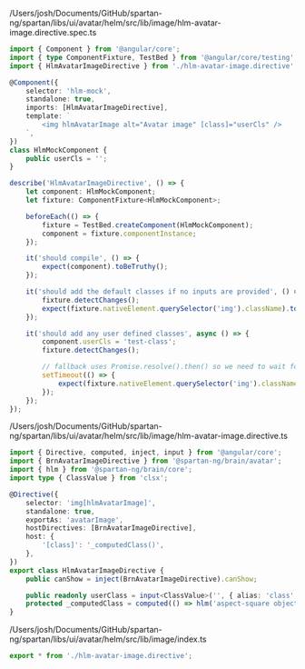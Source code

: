 /Users/josh/Documents/GitHub/spartan-ng/spartan/libs/ui/avatar/helm/src/lib/image/hlm-avatar-image.directive.spec.ts
```typescript
import { Component } from '@angular/core';
import { type ComponentFixture, TestBed } from '@angular/core/testing';
import { HlmAvatarImageDirective } from './hlm-avatar-image.directive';

@Component({
	selector: 'hlm-mock',
	standalone: true,
	imports: [HlmAvatarImageDirective],
	template: `
		<img hlmAvatarImage alt="Avatar image" [class]="userCls" />
	`,
})
class HlmMockComponent {
	public userCls = '';
}

describe('HlmAvatarImageDirective', () => {
	let component: HlmMockComponent;
	let fixture: ComponentFixture<HlmMockComponent>;

	beforeEach(() => {
		fixture = TestBed.createComponent(HlmMockComponent);
		component = fixture.componentInstance;
	});

	it('should compile', () => {
		expect(component).toBeTruthy();
	});

	it('should add the default classes if no inputs are provided', () => {
		fixture.detectChanges();
		expect(fixture.nativeElement.querySelector('img').className).toBe('aspect-square h-full object-cover w-full');
	});

	it('should add any user defined classes', async () => {
		component.userCls = 'test-class';
		fixture.detectChanges();

		// fallback uses Promise.resolve().then() so we need to wait for the next tick
		setTimeout(() => {
			expect(fixture.nativeElement.querySelector('img').className).toContain('test-class');
		});
	});
});

```
/Users/josh/Documents/GitHub/spartan-ng/spartan/libs/ui/avatar/helm/src/lib/image/hlm-avatar-image.directive.ts
```typescript
import { Directive, computed, inject, input } from '@angular/core';
import { BrnAvatarImageDirective } from '@spartan-ng/brain/avatar';
import { hlm } from '@spartan-ng/brain/core';
import type { ClassValue } from 'clsx';

@Directive({
	selector: 'img[hlmAvatarImage]',
	standalone: true,
	exportAs: 'avatarImage',
	hostDirectives: [BrnAvatarImageDirective],
	host: {
		'[class]': '_computedClass()',
	},
})
export class HlmAvatarImageDirective {
	public canShow = inject(BrnAvatarImageDirective).canShow;

	public readonly userClass = input<ClassValue>('', { alias: 'class' });
	protected _computedClass = computed(() => hlm('aspect-square object-cover h-full w-full', this.userClass()));
}

```
/Users/josh/Documents/GitHub/spartan-ng/spartan/libs/ui/avatar/helm/src/lib/image/index.ts
```typescript
export * from './hlm-avatar-image.directive';

```
